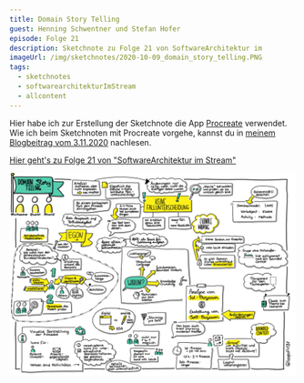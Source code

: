 ```yaml
---
title: Domain Story Telling
guest: Henning Schwentner und Stefan Hofer
episode: Folge 21
description: Sketchnote zu Folge 21 von SoftwareArchitektur im 
imageUrl: /img/sketchnotes/2020-10-09_domain_story_telling.PNG
tags:
  - sketchnotes
  - softwarearchitekturImStream
  - allcontent
---
```


Hier habe ich zur Erstellung der Sketchnote die App [Procreate](https://procreate.art/) verwendet.
Wie ich beim Sketchnoten mit Procreate vorgehe, kannst du in [meinem Blogbeitrag vom 3.11.2020](/blog/2020-11-03_sketchnotes_mit_procreate/) nachlesen.

[Hier geht's zu Folge 21 von "SoftwareArchitektur im Stream"](https://software-architektur.tv/folge21.html)

![Sketchnote zu Folge 21](/img/sketchnotes/2020-10-09_domain_story_telling.PNG)

